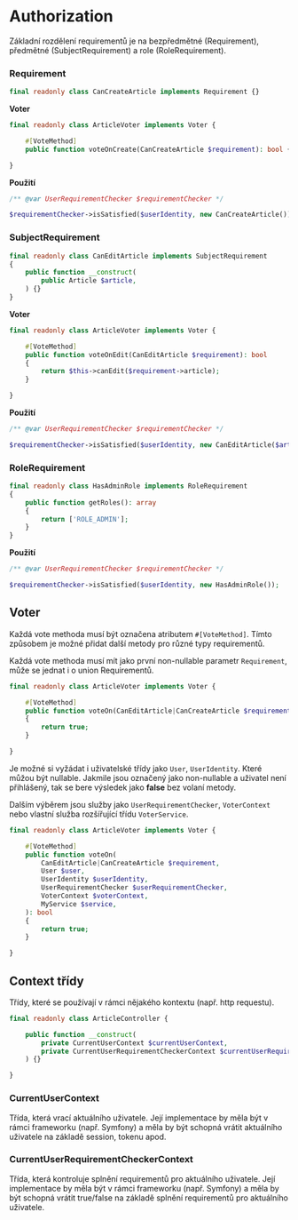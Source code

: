 # Authorization

Základní rozdělení requirementů je na bezpředmětné (Requirement), předmětné (SubjectRequirement) a role (RoleRequirement).

### Requirement

```php
final readonly class CanCreateArticle implements Requirement {}
```

**Voter**

```php
final readonly class ArticleVoter implements Voter {

    #[VoteMethod]
    public function voteOnCreate(CanCreateArticle $requirement): bool {}

}
```

**Použití**
```php
/** @var UserRequirementChecker $requirementChecker */

$requirementChecker->isSatisfied($userIdentity, new CanCreateArticle());
```

### SubjectRequirement

```php
final readonly class CanEditArticle implements SubjectRequirement
{
    public function __construct(
        public Article $article,
    ) {}
}
```

**Voter**

```php
final readonly class ArticleVoter implements Voter {

    #[VoteMethod]
    public function voteOnEdit(CanEditArticle $requirement): bool 
    {
        return $this->canEdit($requirement->article);
    }

}
```

**Použití**
```php
/** @var UserRequirementChecker $requirementChecker */

$requirementChecker->isSatisfied($userIdentity, new CanEditArticle($article));
```

### RoleRequirement

```php
final readonly class HasAdminRole implements RoleRequirement
{
    public function getRoles(): array
    {
        return ['ROLE_ADMIN'];
    }
}
```

**Použití**
```php
/** @var UserRequirementChecker $requirementChecker */

$requirementChecker->isSatisfied($userIdentity, new HasAdminRole());
```

## Voter
Každá vote methoda musí být označena atributem `#[VoteMethod]`. Tímto způsobem je možné přidat další metody pro různé typy requirementů.

Každá vote methoda musí mít jako první non-nullable parametr `Requirement`, může se jednat i o union Requirementů.

```php
final readonly class ArticleVoter implements Voter {

    #[VoteMethod]
    public function voteOn(CanEditArticle|CanCreateArticle $requirement): bool 
    {
        return true;
    }

}
```

Je možné si vyžádat i uživatelské třídy jako `User`, `UserIdentity`. Které můžou být nullable. Jakmile jsou označený jako non-nullable a uživatel není přihlášený, tak se bere výsledek jako **false** bez volaní metody.

Dalším výběrem jsou služby jako `UserRequirementChecker`, `VoterContext` nebo vlastní služba rozšířující třídu `VoterService`.

```php
final readonly class ArticleVoter implements Voter {

    #[VoteMethod]
    public function voteOn(
        CanEditArticle|CanCreateArticle $requirement,
        User $user,
        UserIdentity $userIdentity,
        UserRequirementChecker $userRequirementChecker,
        VoterContext $voterContext,
        MyService $service,
    ): bool 
    {
        return true;
    }

}
```

## Context třídy
Třídy, které se používají v rámci nějakého kontextu (např. http requestu).

```php
final readonly class ArticleController {

    public function __construct(
        private CurrentUserContext $currentUserContext,
        private CurrentUserRequirementCheckerContext $currentUserRequirementCheckerContext,
    ) {}

}
```

### CurrentUserContext
Třída, která vrací aktuálního uživatele. Její implementace by měla být v rámci frameworku (např. Symfony) a měla by být schopná vrátit aktuálního uživatele na základě session, tokenu apod.

### CurrentUserRequirementCheckerContext
Třída, která kontroluje splnění requirementů pro aktuálního uživatele. Její implementace by měla být v rámci frameworku (např. Symfony) a měla by být schopná vrátit true/false na základě splnění requirementů pro aktuálního uživatele.
